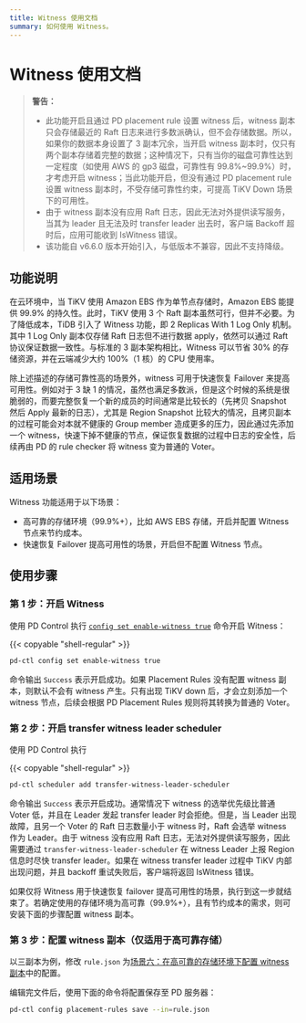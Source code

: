 ```yaml
---
title: Witness 使用文档
summary: 如何使用 Witness。
---
```


# Witness 使用文档

> **警告：**
>
> - 此功能开启且通过 PD placement rule 设置 witness 后，witness 副本只会存储最近的 Raft 日志来进行多数派确认，但不会存储数据。所以，如果你的数据本身设置了 3 副本冗余，当开启 witness 副本时，仅只有两个副本存储着完整的数据；这种情况下，只有当你的磁盘可靠性达到一定程度（如使用 AWS 的 gp3 磁盘，可靠性有 99.8%~99.9%）时，才考虑开启 witness；当此功能开启，但没有通过 PD placement rule 设置 witness 副本时，不受存储可靠性约束，可提高 TiKV Down 场景下的可用性。
> - 由于 witness 副本没有应用 Raft 日志，因此无法对外提供读写服务，当其为 leader 且无法及时 transfer leader 出去时，客户端 Backoff 超时后，应用可能收到 IsWitness 错误。
> - 该功能自 v6.6.0 版本开始引入，与低版本不兼容，因此不支持降级。

## 功能说明

在云环境中，当 TiKV 使用 Amazon EBS 作为单节点存储时，Amazon EBS 能提供 99.9% 的持久性。此时，TiKV 使用 3 个 Raft 副本虽然可行，但并不必要。为了降低成本，TiDB 引入了 Witness 功能，即 2 Replicas With 1 Log Only 机制。其中 1 Log Only 副本仅存储 Raft 日志但不进行数据 apply，依然可以通过 Raft 协议保证数据一致性。与标准的 3 副本架构相比，Witness 可以节省 30% 的存储资源，并在云端减少大约 100%（1 核）的 CPU 使用率。

除上述描述的存储可靠性高的场景外，witness 可用于快速恢复 Failover 来提高可用性。例如对于 3 缺 1 的情况，虽然也满足多数派，但是这个时候的系统是很脆弱的，而要完整恢复一个新的成员的时间通常是比较长的（先拷贝 Snapshot 然后 Apply 最新的日志），尤其是 Region Snapshot 比较大的情况，且拷贝副本的过程可能会对本就不健康的 Group member 造成更多的压力，因此通过先添加一个 witness，快速下掉不健康的节点，保证恢复数据的过程中日志的安全性，后续再由 PD 的 rule checker 将 witness 变为普通的 Voter。

## 适用场景

Witness 功能适用于以下场景：

* 高可靠的存储环境（99.9%+），比如 AWS EBS 存储，开启并配置 Witness 节点来节约成本。
* 快速恢复 Failover 提高可用性的场景，开启但不配置 Witness 节点。

## 使用步骤

### 第 1 步：开启 Witness

使用 PD Control 执行 [`config set enable-witness true`](/pd-control.md#config-set-enable-witness-true) 命令开启 Witness：

{{< copyable "shell-regular" >}}

```bash
pd-ctl config set enable-witness true 
```

命令输出 `Success` 表示开启成功。如果 Placement Rules 没有配置 witness 副本，则默认不会有 witness 产生。只有出现 TiKV down 后，才会立刻添加一个 witness 节点，后续会根据 PD Placement Rules 规则将其转换为普通的 Voter。

### 第 2 步：开启 transfer witness leader scheduler

使用 PD Control 执行 

{{< copyable "shell-regular" >}}

```bash
pd-ctl scheduler add transfer-witness-leader-scheduler
```

命令输出 `Success` 表示开启成功。通常情况下 witness 的选举优先级比普通 Voter 低，并且在 Leader 发起 transfer leader 时会拒绝。但是，当 Leader 出现故障，且另一个 Voter 的 Raft 日志数量小于 witness 时，Raft 会选举 witness 作为 Leader。由于 witness 没有应用 Raft 日志，无法对外提供读写服务，因此需要通过 `transfer-witness-leader-scheduler` 在 witness Leader 上报 Region 信息时尽快 transfer leader。如果在 witness transfer leader 过程中 TiKV 内部出现问题，并且 backoff 重试失败后，客户端将返回 IsWitness 错误。

如果仅将 Witness 用于快速恢复 failover 提高可用性的场景，执行到这一步就结束了。若确定使用的存储环境为高可靠（99.9%+），且有节约成本的需求，则可安装下面的步骤配置 witness 副本。

### 第 3 步：配置 witness 副本（仅适用于高可靠存储）

以三副本为例，修改 `rule.json` 为[场景六：在高可靠的存储环境下配置 witness 副本](/configure-placement-rules.md#场景六在高可靠的存储环境下配置-witness-副本)中的配置。

编辑完文件后，使用下面的命令将配置保存至 PD 服务器：
```bash
pd-ctl config placement-rules save --in=rule.json
```